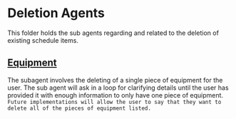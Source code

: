 # Deletion Agents

This folder holds the sub agents regarding and related to the deletion of existing schedule items. 

## [Equipment](equipment/)

The subagent involves the deleting of a single piece of equipment for the user. The sub agent will ask in a loop for clarifying details until the user has provided it with enough information to only have one piece of equipment. `Future implementations will allow the user to say that they want to delete all of the pieces of equipment listed.`